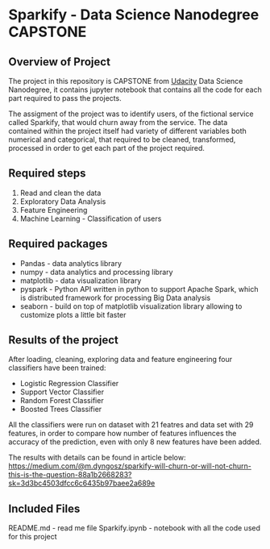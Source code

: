 # Sparkify - Data Science Nanodegree CAPSTONE

## Overview of Project

The project in this repository is CAPSTONE from [Udacity](udacity.com) Data Science Nanodegree, it contains jupyter notebook that contains all the code for each part required to pass the projects.

The assigment of the project was to identify users, of the fictional service called Sparkify, that would churn away from the service. The data contained within the project itself had variety of different variables both numerical and categorical, that required to be cleaned, transformed, processed in order to get each part of the project required.

## Required steps

1. Read and clean the data
2. Exploratory Data Analysis
3. Feature Engineering
4. Machine Learning - Classification of users

## Required packages

* Pandas - data analytics library
* numpy - data analytics and processing library
* matplotlib - data visualization library
* pyspark - Python API written in python to support Apache Spark, which is distributed framework for processing Big Data analysis
* seaborn - build on top of matplotlib visualization library allowing to customize plots a little bit faster

## Results of the project

After loading, cleaning, exploring data and feature engineering four classifiers have been trained:
- Logistic Regression Classifier
- Support Vector Classifier
- Random Forest Classifier
- Boosted Trees Classifier

All the classifiers were run on dataset with 21 featres and data set with 29 features, in order to compare how number of features influences the accuracy of the prediction, even with only 8 new features have been added.

The results with details can be found in article below:
https://medium.com/@m.dyngosz/sparkify-will-churn-or-will-not-churn-this-is-the-question-88a1b2668283?sk=3d3bc4503dfcc6c6435b97baee2a689e

## Included Files
README.md - read me file
Sparkify.ipynb - notebook with all the code used for this project
